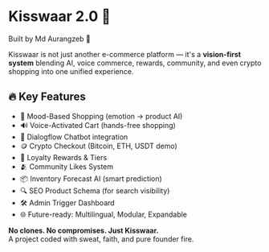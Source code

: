 # Kisswaar 2.0 🚀  
Built by Md Aurangzeb 💙

Kisswaar is not just another e-commerce platform — it's a **vision-first system** blending AI, voice commerce, rewards, community, and even crypto shopping into one unified experience.

## 🔥 Key Features

- 🧠 Mood-Based Shopping (emotion → product AI)
- 🔊 Voice-Activated Cart (hands-free shopping)
- 🤖 Dialogflow Chatbot integration
- 🪙 Crypto Checkout (Bitcoin, ETH, USDT demo)
- 🎯 Loyalty Rewards & Tiers
- 🫂 Community Likes System
- 📦 Inventory Forecast AI (smart prediction)
- 🔍 SEO Product Schema (for search visibility)
- 🛠️ Admin Trigger Dashboard
- 🌐 Future-ready: Multilingual, Modular, Expandable

**No clones. No compromises. Just Kisswaar.**  
A project coded with sweat, faith, and pure founder fire.
